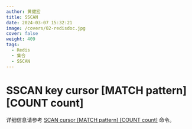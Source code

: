 ```yaml
---
author: 黄健宏
title: SSCAN
date: 2024-03-07 15:32:21
image: /covers/02-redisdoc.jpg
cover: false
weight: 409
tags:
  - Redis
  - 集合
  - SSCAN
---
```


# SSCAN key cursor [MATCH pattern] [COUNT count]

详细信息请参考 [SCAN cursor [MATCH pattern] [COUNT count]](../../02-redisdoc/09-database/10-scan/) 命令。